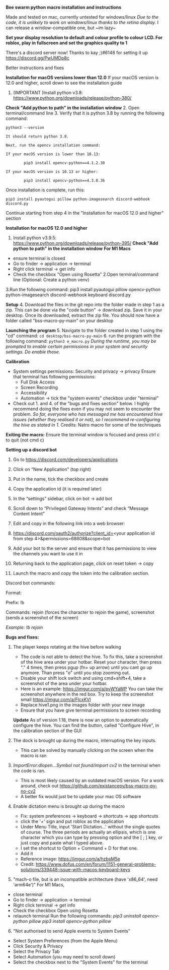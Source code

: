 **Bee swarm python macro installation and instructions**

Made and tested on mac, currently untested for windows/linux
*Due to  the code, it is unlikely to work on windows/linux thanks to the retina display.*
I can release a window-compatible one, but ~im lazy~

**Set your display resolution to default and colour profile to colour LCD. For roblox, play in fullscreen and set the graphics quality to 1**

There's a discord server now! Thanks to kay ;)#6148 for setting it up
https://discord.gg/PwUMDp8c

Better instructions and fixes

**Installation for macOS versions lower than 12.0**
If your macOS version is 12.0 and higher, scroll down to see the installation guide
1. (IMPORTANT )Install python v3.8: https://www.python.org/downloads/release/python-380/

**Check "Add python to path"  in the installation window**
2. Open terminal/command line
3. Verify that it is python 3.8 by running the following command:

    python3 --version

    It should return python 3.8.

    Next, run the opencv installation command:

    If your macOS version is lower than 10.13:

            pip3 install opencv-python==4.1.2.30
        
    If your macOS version is 10.13 or higher:

            pip3 install opencv-python==4.3.0.36

        
   Once installation is complete, run this:
    
   
    pip3 install pyautogui pillow python-imagesearch discord-webhook discord.py

Continue starting from step 4 in the "Installation for macOS 12.0 and higher" section


**Installation for macOS 12.0 and higher**
1. Install python v3.9.5: https://www.python.org/downloads/release/python-395/
**Check "Add python to path"  in the installation window**
**For M1 Macs**
- ensure terminal is closed
- Go to finder -> application -> terminal
- Right click terminal  -> get info 
- Check the checkbox "Open using Rosetta"
2.Open terminal/command line
   (Optional: Create a python venv)
   
3.Run the following command:
    pip3 install pyautogui pillow opencv-python python-imagesearch discord-webhook keyboard discord.py
    
    
**Setup**
4. Download the files in the git repo into the folder made in step 1 as a zip. This can be done via the "code button" -> download zip. Save it  in your desktop. Once its downloaded, extract the zip file. You should now have a folder called "bss-macro-py-main" on your desktop
 
 **Launching the program**
5. Navigate to the folder created in step 1 using the "cd" command:
    ```
    cd desktop/bss-macro-py-main
    ```
6. run the program with the following command:
    ```
    python3 e_macro.py
    ```
*During the runtime, you may be prompted to enable certain permissions in your system and security settings. Do enable those.*


**Calibration**
 - System settings permissions: 
   Security and privacy -> privacy
   Ensure that terminal has following permissions:
      - Full Disk Access
      - Screen Recording
      - Accessibility
      - Automation -> tick the "system events" checkbox under "terminal"
- Check out 1. and 4. of the "bugs and fixes section" below. I highly recommend doing the fixes even if you may not seem to encounter the problem.
  *So far, everyone who has messaged  me has encountered hive issues (whether they realised it or not), so I recommend re-configuring the hive as stated    in 1.*
Credits:
Natro macro for some of the techniques

**Exiting the macro:**
Ensure the terminal window is focused and press ctrl c to quit (not cmd c)


**Setting up a discord bot**
1. Go to https://discord.com/developers/applications

2. Click on “New Application” (top right)

3. Put in the name, tick the checkbox and create

4. Copy the application id (it is required later)

5. In the “settings” sidebar, click on bot -> add bot 

6. Scroll down to “Privileged Gateway Intents” and check “Message Content Intent”

7. Edit and copy  in the following link into a web browser:

8. https://discord.com/oauth2/authorize?client_id=<your application id from step 4>&permissions=68608&scope=bot

9. Add your bot to the server and ensure that it has permissions to view the channels you want to use it in

10. Returning back to the application page, click on reset token -> copy

11. Launch the macro and copy the token into the calibration section.

Discord bot commands:

Format: <prefix> <command>

Prefix: !b

Commands: rejoin (forces the character to rejoin the game), 
                    screenshot (sends a screenshot of the screen)

*Example: !b rejoin*
    
    
**Bugs and fixes:**
1. The player keeps rotating at the hive before walking
   - The code is not able to detect the hive. To fix this, take a screenshot of the hive area under your hotbar. Reset your character, then press "." 4        times, then press pgup (fn+ up arrow) until you cant go up anymore. Than press "o" until you stop zooming out. 
   - Disable your shift lock switch and using cmd+shift+4, take a screenshot of the area under your hotbar. 
   - Here is an example: https://imgur.com/a/pvWYaWP You can take the screenshot anywhere in the red box. Try to keep the screenshot small                    https://imgur.com/a/FlcxKVl
   - Replace hive1.png in the images folder with your new image
   - Ensure that you have give terminal permissions to screen recording

   **Update**
    As of version 1.18, there is now an option to automatically configure the hive. You can find the button, called "Configure Hive", in the calibration section of the GUI 

2. The dock is brought up during the macro, interrupting the key inputs.
   - This can be solved by manually clicking on the screen when the macro is ran

3. *ImportError:dlopen...Symbol not found/import cv2* in the terminal when the code is ran.
   - This is most likely caused by an outdated macOS version. For a work around, check out https://github.com/existancepy/bss-macro-py-no-cv2
   - A better fix would just be to update your mac OS software

4. Enable dictation menu is brought up during the macro
   - Fix:  system preferences -> keyboard -> shortcuts -> app shortcuts
   - click the '+' sign and put roblox as the application
   - Under Menu Title, input 'Start Dictation…'  without the single quotes of course. The three periods are actually an ellipsis, which is one character which you can type by pressing option and the [ ; ] key, or just copy and paste what I typed above. 
   - I set the shortcut to Option + Command + D for that one.
   - Add it
   - Reference image: https://imgur.com/a/hzbsM5e
   - Credit: https://www.dofus.com/en/forum/1151-general-problems-solutions/339448-issue-with-macos-keyboard-keys
5. "mach-o file, but is an incompatible architecture (have 'x86_64', need 'arm64e')"
 For M1 Macs,
- close terminal
- Go to finder -> application -> terminal
- Right click terminal  -> get info 
- Check the checkbox Open using Rosetta
- relaunch terminal
Run the following commands:
*pip3 uninstall opencv-python pillow*
*pip3 install opencv-python pillow*
6. "Not authorised to send Apple events to System Events"
-  Select System Preferences (from the Apple Menu)
- Click Security & Privacy
- Select the Privacy Tab
- Select Automation (you may need to scroll down)
-  Select the checkbox next to the "System Events" for the terminal
